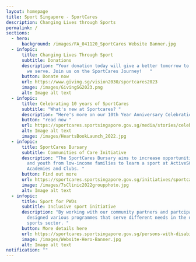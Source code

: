 ```yaml
---
layout: homepage
title: Sport Singapore - SportCares
description: Changing Lives through Sports
permalink: /
sections:
  - hero:
      background: /images/FA_041120_SportCares Website Banner.jpg
  - infopic:
      title: Changing Lives Through Sport
      subtitle: Donations
      description: "Your donation today will give a better tomorrow to the communities
        we serve. Join us on the SportCares Journey!   "
      button: Donate now
      url: https://www.giving.sg/vision2030/sportcares2023
      image: /images/GivingSG2023.png
      alt: Image alt text
  - infopic:
      title: Celebrating 10 years of SportCares
      subtitle: "What's new at Sportcares? "
      description: "Here's more on our 10th Year Anniversary Celebration dinner event!  "
      button: "read now "
      url: https://sportcares.sportsingapore.gov.sg/media/stories/celebrating10yearsofsportcares/
      alt: Image alt text
      image: /images/HeartsBookLaunch_2022.jpg
  - infopic:
      title: SportCares Bursary
      subtitle: Communities of Care Initiative
      description: "The SportCares Bursary aims to increase opportunities for children
        and youth from low-income families to learn a sport at ActiveSG
        Academies and Clubs. "
      button: Find out more
      url: https://sportcares.sportsingapore.gov.sg/initiatives/sportcaresbursary
      image: /images/7sClinic2022groupphoto.jpg
      alt: Image alt text
  - infopic:
      title: Sport for PWDs
      subtitle: Inclusive sport initiative
      description: "By working with our community partners and partcipants, we have
        designed various programmes that serve different needs in the disability
        sports sector. "
      button: More details here
      url: https://sportcares.sportsingapore.gov.sg/persons-with-disabilities/disability-sports-programmes/
      image: /images/Website-Hero-Banner.jpg
      alt: Image alt text
notification: ""
---
```

